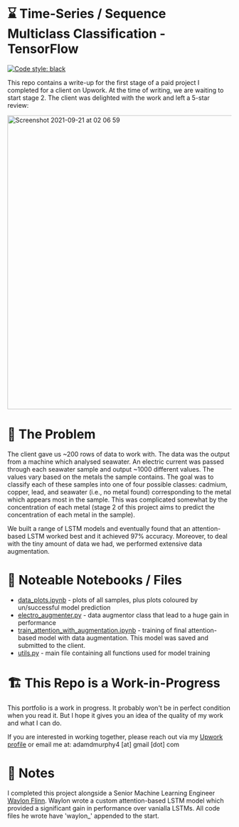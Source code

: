 # ⌛ Time-Series / Sequence Multiclass Classification - TensorFlow

[![Code style: black](https://img.shields.io/badge/code%20style-black-000000.svg)](https://github.com/psf/black)

This repo contains a write-up for the first stage of a paid project I completed for a client on Upwork. At the time of writing, we are waiting to start stage 2. The client was delighted with the work and left a 5-star review:

<img width="659" alt="Screenshot 2021-09-21 at 02 06 59" src="https://user-images.githubusercontent.com/51246969/134092832-1301eda9-25ff-4d9b-a28b-38d39eb1278b.png">

# 🤔 The Problem

The client gave us ~200 rows of data to work with. The data was the output from a machine which analysed seawater. An electric current was passed through each seawater sample and output ~1000 different values. The values vary based on the metals the sample contains. The goal was to classify each of these samples into one of four possible classes: cadmium, copper, lead, and seawater (i.e., no metal found) corresponding to the metal which appears most in the sample. This was complicated somewhat by the concentration of each metal (stage 2 of this project aims to predict the concentration of each metal in the sample).

We built a range of LSTM models and eventually found that an attention-based LSTM worked best and it achieved 97% accuracy. Moreover, to deal with the tiny amount of data we had, we performed extensive data augmentation.

# 📕 Noteable Notebooks / Files 

- [data_plots.ipynb](https://github.com/codeananda/sequence_classification_tensorflow/blob/main/electrochem/data_plots.ipynb) - plots of all samples, plus plots coloured by un/successful model prediction
- [electro_augmenter.py](https://github.com/codeananda/sequence_classification_tensorflow/blob/main/electrochem/electro_augmenter.py) - data augmentor class that lead to a huge gain in performance
- [train_attention_with_augmentation.ipynb](https://github.com/codeananda/sequence_classification_tensorflow/blob/main/electrochem/train_attention_with_augmentation.ipynb) - training of final attention-based model with data augmentation. This model was saved and submitted to the client.
- [utils.py](https://github.com/codeananda/sequence_classification_tensorflow/blob/main/electrochem/utils.py) - main file containing all functions used for model training

# 🏗 This Repo is a Work-in-Progress

This portfolio is a work in progress. It probably won't be in perfect condition when you read it. But I hope it gives you an idea of the quality of my work and what I can do.

If you are interested in working together, please reach out via my [Upwork profile](https://www.upwork.com/freelancers/~01153ca9fd0099730e) or email me at: adamdmurphy4 [at] gmail [dot] com

# 📝 Notes

I completed this project alongside a Senior Machine Learning Engineer [Waylon Flinn](https://github.com/waylonflinn). Waylon wrote a custom attention-based LSTM model which provided a significant gain in performance over vanialla LSTMs. All code files he wrote have 'waylon_' appended to the start.
